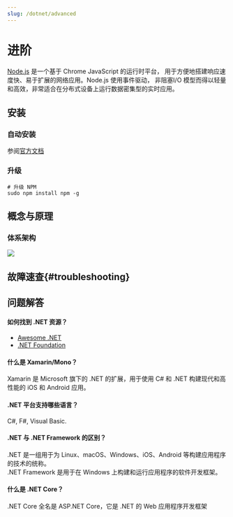 ```yaml
---
slug: /dotnet/advanced
---
```


# 进阶

[Node.js](https://nodejs.org/) 是一个基于 Chrome JavaScript 的运行时平台， 用于方便地搭建响应速度快、易于扩展的网络应用。Node.js 使用事件驱动， 非阻塞I/O 模型而得以轻量和高效，非常适合在分布式设备上运行数据密集型的实时应用。  

## 安装

### 自动安装

参阅[官方文档](https://docs.microsoft.com/zh-cn/dotnet/core/install/)

### 升级

```
# 升级 NPM
sudo npm install npm -g
```

## 概念与原理

### 体系架构

![](https://libs.websoft9.com/Websoft9/DocsPicture/zh/dotnet/swimlane-architecture-framework.svg)

## 故障速查{#troubleshooting}

## 问题解答

#### 如何找到 .NET 资源？

* [Awesome .NET](https://github.com/quozd/awesome-dotnet)
* [.NET Foundation](https://dotnetfoundation.org/)

#### 什么是 Xamarin/Mono？

Xamarin 是 Microsoft 旗下的 .NET 的扩展，用于使用 C# 和 .NET 构建现代和高性能的 iOS 和 Android 应用。

#### .NET 平台支持哪些语言？

C#, F#, Visual Basic.

#### .NET 与 .NET Framework 的区别？

.NET 是一组用于为 Linux、macOS、Windows、iOS、Android 等构建应用程序的技术的统称。  
.NET Framework 是用于在 Windows 上构建和运行应用程序的软件开发框架。

#### 什么是 .NET Core？

.NET Core 全名是 ASP.NET Core，它是 .NET 的 Web 应用程序开发框架